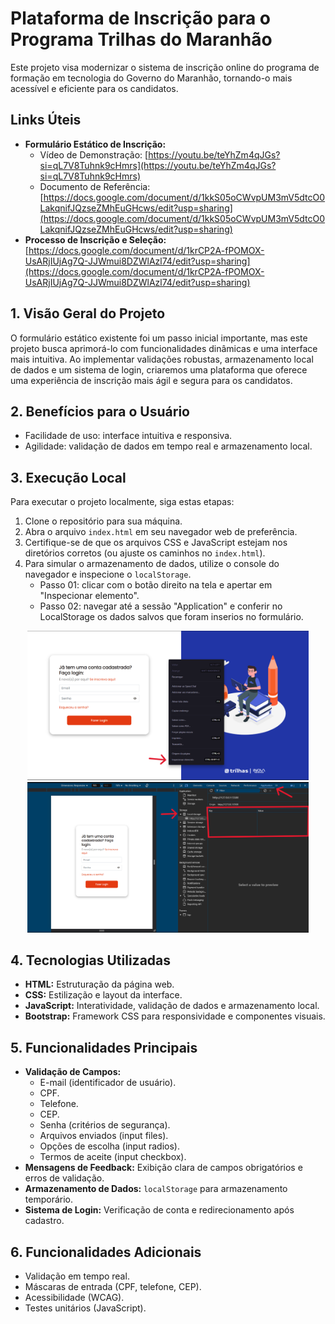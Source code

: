 # Plataforma de Inscrição para o Programa Trilhas do Maranhão

Este projeto visa modernizar o sistema de inscrição online do programa de formação em tecnologia do Governo do Maranhão, tornando-o mais acessível e eficiente para os candidatos.

## Links Úteis

* **Formulário Estático de Inscrição:**
    * Vídeo de Demonstração: [https://youtu.be/teYhZm4qJGs?si=qL7V8Tuhnk9cHmrs](https://youtu.be/teYhZm4qJGs?si=qL7V8Tuhnk9cHmrs)
    * Documento de Referência: [https://docs.google.com/document/d/1kkS05oCWvpUM3mV5dtcO0LakqnifJQzseZMhEuGHcws/edit?usp=sharing](https://docs.google.com/document/d/1kkS05oCWvpUM3mV5dtcO0LakqnifJQzseZMhEuGHcws/edit?usp=sharing)
* **Processo de Inscrição e Seleção:** [https://docs.google.com/document/d/1krCP2A-fPOMOX-UsARjIUjAg7Q-JJWmui8DZWlAzl74/edit?usp=sharing](https://docs.google.com/document/d/1krCP2A-fPOMOX-UsARjIUjAg7Q-JJWmui8DZWlAzl74/edit?usp=sharing)

## 1. Visão Geral do Projeto

O formulário estático existente foi um passo inicial importante, mas este projeto busca aprimorá-lo com funcionalidades dinâmicas e uma interface mais intuitiva. Ao implementar validações robustas, armazenamento local de dados e um sistema de login, criaremos uma plataforma que oferece uma experiência de inscrição mais ágil e segura para os candidatos.

## 2. Benefícios para o Usuário

* Facilidade de uso: interface intuitiva e responsiva.
* Agilidade: validação de dados em tempo real e armazenamento local.

## 3. Execução Local

Para executar o projeto localmente, siga estas etapas:

1.  Clone o repositório para sua máquina.
2.  Abra o arquivo `index.html` em seu navegador web de preferência.
3.  Certifique-se de que os arquivos CSS e JavaScript estejam nos diretórios corretos (ou ajuste os caminhos no `index.html`).
4.  Para simular o armazenamento de dados, utilize o console do navegador e inspecione o `localStorage`.
    * Passo 01: clicar com o botão direito na tela e apertar em "Inspecionar elemento".
    * Passo 02: navegar até a sessão "Application" e conferir no LocalStorage os dados salvos que foram inserios no formulário.


<p align="center">
  <img src="https://raw.githubusercontent.com/mazebelo/Projeto-Trilhas/main/Screenshots/inspecionar.png" width="450" title="hover text">
  <img src="https://raw.githubusercontent.com/mazebelo/Projeto-Trilhas/main/Screenshots/application.png"  width="450" alt="accessibility text">
</p>




## 4. Tecnologias Utilizadas

* **HTML:** Estruturação da página web.
* **CSS:** Estilização e layout da interface.
* **JavaScript:** Interatividade, validação de dados e armazenamento local.
* **Bootstrap:** Framework CSS para responsividade e componentes visuais.

## 5. Funcionalidades Principais

* **Validação de Campos:**
    * E-mail (identificador de usuário).
    * CPF.
    * Telefone.
    * CEP.
    * Senha (critérios de segurança).
    * Arquivos enviados (input files).
    * Opções de escolha (input radios).
    * Termos de aceite (input checkbox).
* **Mensagens de Feedback:** Exibição clara de campos obrigatórios e erros de validação.
* **Armazenamento de Dados:** `localStorage` para armazenamento temporário.
* **Sistema de Login:** Verificação de conta e redirecionamento após cadastro.

## 6. Funcionalidades Adicionais

* Validação em tempo real.
* Máscaras de entrada (CPF, telefone, CEP).
* Acessibilidade (WCAG).
* Testes unitários (JavaScript).
